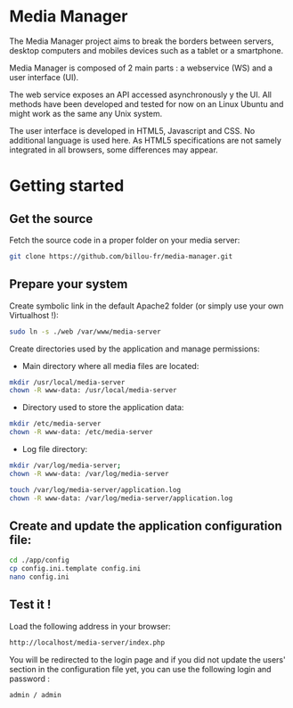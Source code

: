 Media Manager
=============

The Media Manager project aims to break the borders between servers, desktop computers and mobiles devices such as a tablet or a smartphone.

Media Manager is composed of 2 main parts : a webservice (WS) and a user interface (UI).

The web service exposes an API accessed asynchronously y the UI. All methods have been developed and tested for now on an Linux Ubuntu and might work as the same any Unix system.

The user interface is developed in HTML5, Javascript and CSS. No additional language is used here. As HTML5 specifications are not samely integrated in all browsers, some differences may appear.

# Getting started

## Get the source

Fetch the source code in a proper folder on your media server:

```bash
git clone https://github.com/billou-fr/media-manager.git
```

## Prepare your system

Create symbolic link in the default Apache2 folder (or simply use your own Virtualhost !):

```bash
sudo ln -s ./web /var/www/media-server
```

Create directories used by the application and manage permissions:

- Main directory where all media files are located:

```bash
mkdir /usr/local/media-server
chown -R www-data: /usr/local/media-server
```

- Directory used to store the application data:

```bash
mkdir /etc/media-server
chown -R www-data: /etc/media-server
```

- Log file directory:

```bash
mkdir /var/log/media-server;
chown -R www-data: /var/log/media-server

touch /var/log/media-server/application.log
chown -R www-data: /var/log/media-server/application.log
```

## Create and update the application configuration file:

```bash
cd ./app/config
cp config.ini.template config.ini
nano config.ini
```

## Test it !

Load the following address in your browser:

```bash
http://localhost/media-server/index.php
```

You will be redirected to the login page and if you did not update the users' section in the configuration file yet, you can use the following login and password :
```bash
admin / admin
```